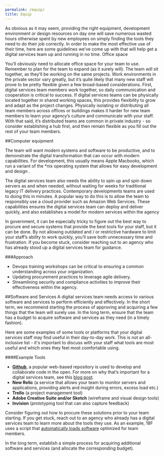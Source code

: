 ```yaml
---
permalink: /equip/
title: Equip
---
```


As obvious as it may seem, providing the right equipment, development environment or design resources on day one will save numerous wasted hours otherwise spent by new employees on simply finding the tools they need to do their job correctly. In order to make the most effective use of their time, here are some guidelines we’ve come up with that will help get a digital services team up and running in no time.
Office space

You’ll obviously need to allocate office space for your team to use. Remember to plan for the team to expand (as it surely will). The team will sit together, as they’ll be working on the same projects.  Work environments in the private sector vary greatly, but it’s quite likely that many new staff will prove to be pretty flexible given a few broad-based considerations. First, digital services team members work together, so daily communication and cooperation is critical to success. If digital services teams can be physically located together in shared working spaces, this provides flexibility to grow and adapt as the project changes. Physically isolating or distributing all team members across offices or buildings makes it harder for new team members to learn your agency’s culture and communicate with your staff. With that said, it’s distributed teams are common in private industry - so consider establishing a hub first, and then remain flexible as you fill out the rest of your team members.

##Computer equipment

The team will want modern systems and software to be productive, and to demonstrate the digital transformation that can occur with modern capabilities. For development, this usually means Apple Macbooks, which run a variant of the *nix operating system that allows for easy development and design . 

The digital services team also needs the ability to spin up and spin down servers as and when needed, without waiting for weeks for traditional legacy IT delivery practices. Contemporary developments teams are used to doing this in minutes. A popular way to do this is to allow the team to responsibly use a cloud provider such as Amazon Web Services. These capabilities ensures the digital services team can deploy and deliver quickly, and also establishes a model for modern services within the agency 

In government, it can be especially tricky to figure out the best way to procure and secure systems that provide the best tools for your staff, but it can be done. By not allowing outdated and / or restrictive hardware to limit your staff’s ability to work quickly, you’ll save both unnecessary time and frustration. If you become stuck, consider reaching out to an agency who has already stood up a digital services team for guidance.

###Approach
* Devops training workshops can be critical to ensuring a common understanding across your organization. 
* Updating procurement practices to leverage agile delivery.
* Streamlining security and compliance activities to improve their effectiveness within the agency.

##Software and Services
A digital services team needs access to various software and services to perform efficiently and effectively. In the short term, we recommend starting the process of approving and acquiring a few things that the team will surely use. In the long term, ensure that the team has a budget to acquire software and services as they need (in a timely fashion). 

Here are some examples of some tools or platforms that your digital services staff may find useful in their day-to-day work.  This is not an all-inclusive list - it's important to discuss with your staff what tools are most useful and which ones they feel most comfortable using.

####Example Tools
* [**Github**](https://github.com/), a popular web-based repository is used to develop and collaborate code in the open. For more on why that’s important for a digital services team, see this [blog post](https://18f.gsa.gov/2015/03/03/how-to-use-github-and-the-terminal-a-guide/).
* **New Relic** (a service that allows your team to monitor servers and applications, providing alerts and insight during errors, excess load etc.) 
* **Trello** (a project management tool)
* **Adobe Creative Suite and/or Sketch** (wireframe and visual design tools)
* **Invision** (prototyping tool that can also capture feedback)

Consider figuring out how to procure these solutions prior to your team starting.   If you get stuck, reach out to an agency who already has a digital services team to learn more about the tools they use.   As an example, 18F uses a script that [automatically loads software](https://github.com/18F/laptop) optimized for team members.

In the long term, establish a simple process for acquiring additional software and services (and allocate the corresponding budget). 


